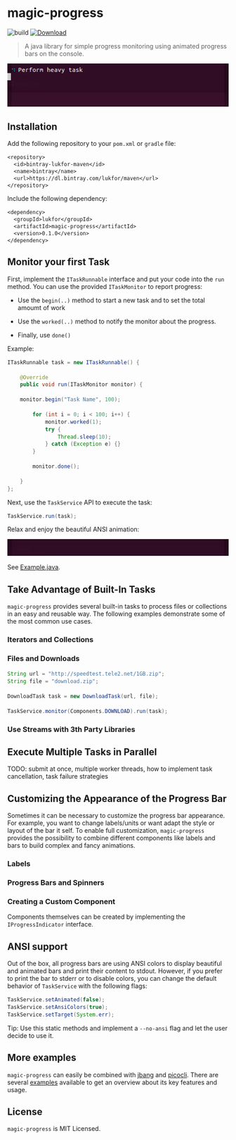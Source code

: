 # magic-progress

![build](https://github.com/lukfor/magic-progress/workflows/build/badge.svg)
[ ![Download](https://api.bintray.com/packages/lukfor/maven/magic-progress/images/download.svg) ](https://bintray.com/lukfor/maven/magic-progress/_latestVersion)

> A java library for simple progress monitoring using animated progress bars on the console.

![Showcase](examples/showcase.gif)

## Installation


Add the following repository to your `pom.xml` or `gradle` file:

```
<repository>
  <id>bintray-lukfor-maven</id>
  <name>bintray</name>
  <url>https://dl.bintray.com/lukfor/maven</url>
</repository>
```

Include the following dependency:

```
<dependency>
  <groupId>lukfor</groupId>
  <artifactId>magic-progress</artifactId>
  <version>0.1.0</version>
</dependency>
```

## Monitor your first Task

First, implement the `ITaskRunnable` interface and put your code into the `run` method. You can use the provided `ITaskMonitor` to report progress:

- Use the `begin(..)` method to start a new task and to set the total amoumt of work

- Use the `worked(..)` method to notify the monitor about the progress.

- Finally, use `done()`

Example:

```java
ITaskRunnable task = new ITaskRunnable() {

	@Override
	public void run(ITaskMonitor monitor) {

    monitor.begin("Task Name", 100);

		for (int i = 0; i < 100; i++) {
			monitor.worked(1);
			try {
				Thread.sleep(10);
			} catch (Exception e) {}
		}

		monitor.done();

	}
};
```

Next, use the `TaskService` API to execute the task:

```java
TaskService.run(task);
```

Relax and enjoy the beautiful ANSI animation:

![Example](examples/example.gif)

See [Example.java](https://github.com/lukfor/magic-progress/tree/master/examples/Example.java).

## Take Advantage of Built-In Tasks

`magic-progress` provides several built-in tasks to process files or collections in an easy and reusable way. The following examples demonstrate some of the most common use cases.

### Iterators and Collections

### Files and Downloads

```java
String url = "http://speedtest.tele2.net/1GB.zip";
String file = "download.zip";

DownloadTask task = new DownloadTask(url, file);

TaskService.monitor(Components.DOWNLOAD).run(task);
```

### Use Streams with 3th Party Libraries


## Execute Multiple Tasks in Parallel

TODO: submit at once, multiple worker threads, how to implement task cancellation, task failure strategies


## Customizing the Appearance of the Progress Bar

Sometimes it can be necessary to customize the progress bar appearance. For example, you want to change labels/units or want adapt the style or layout of the bar it self. To enable full customization, `magic-progress` provides the possibility to combine different components like labels and bars to build complex and fancy animations.

### Labels

### Progress Bars and Spinners

### Creating a Custom Component

Components themselves can be created by implementing the `IProgressIndicator` interface.

## ANSI support

Out of the box, all progress bars are using ANSI colors to display beautiful and animated bars and print their content to stdout. However, if you prefer to print the bar to stderr or to disable colors, you can change the default behavior of `TaskService` with the following flags:

```java
TaskService.setAnimated(false);
TaskService.setAnsiColors(true);
TaskService.setTarget(System.err);
```

Tip: Use this static methods and implement a `--no-ansi` flag and let the user decide to use it.

## More examples

`magic-progress` can easily be combined with [jbang](https://jbang.dev/) and [picocli](https://picocli.info/). There are several [examples](https://github.com/lukfor/magic-progress/tree/master/examples) available to get an overview about its key features and usage.

## License

`magic-progress` is MIT Licensed.

